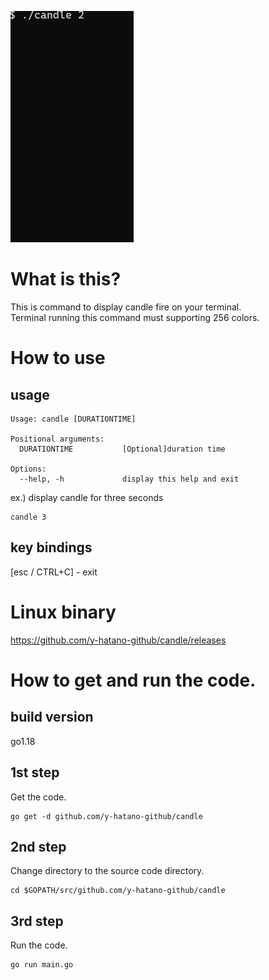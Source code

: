 ![candle](candle.gif)

# What is this?
This is command to display candle fire on your terminal.<br>
Terminal running this command must supporting 256 colors.<br>
# How to use
## usage
```
Usage: candle [DURATIONTIME]

Positional arguments:
  DURATIONTIME           [Optional]duration time

Options:
  --help, -h             display this help and exit
```

ex.) display candle for three seconds<br>
```
candle 3
```



## key bindings
[esc / CTRL+C] - exit<br>

# Linux binary
https://github.com/y-hatano-github/candle/releases

# How to get and run the code.
## build version
go1.18
## 1st step
Get the code.
```
go get -d github.com/y-hatano-github/candle
```
## 2nd step
Change directory to the source code directory.
```
cd $GOPATH/src/github.com/y-hatano-github/candle
```
## 3rd step
Run the code.
```
go run main.go
```




